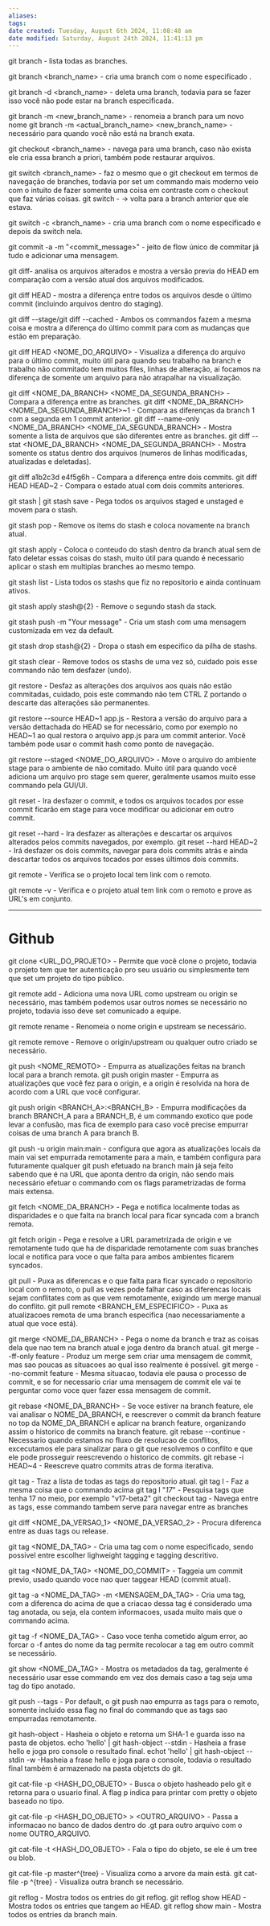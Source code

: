 ```yaml
---
aliases: 
tags: 
date created: Tuesday, August 6th 2024, 11:08:48 am
date modified: Saturday, August 24th 2024, 11:41:13 pm
---
```

git branch - lista todas as branches.

git branch <branch_name> - cria uma branch com o nome especificado .

git branch -d <branch_name> - deleta uma branch, todavia para se fazer isso você não pode estar na branch especificada.

git branch -m <new_branch_name> - renomeia a branch para um novo nome
git branch -m <actual_branch_name> <new_branch_name> - necessário para quando você não está na branch exata.

git checkout <branch_name> - navega para uma branch, caso não exista ele cria essa branch a 
priori, também pode restaurar arquivos.

git switch <branch_name> - faz o mesmo que o git checkout em termos de navegação de branches, todavia por set um commando mais moderno veio com o intuito de fazer somente uma coisa em contraste com o checkout que faz várias coisas.
	git switch - -> volta para a branch anterior que ele estava.

git switch -c <branch_name> - cria uma branch com o nome especificado e depois da switch nela.

git commit -a -m "<commit_message>" - jeito de flow único de commitar já tudo e adicionar uma mensagem.

git diff- analisa os arquivos alterados e mostra a versão previa do HEAD em comparação com a versão atual dos arquivos modificados.

git diff HEAD - mostra a diferença entre todos os arquivos desde o último commit (incluindo arquivos dentro do staging).

git diff --stage/git diff --cached - Ambos os commandos fazem a mesma coisa e mostra a diferença do último commit para com as mudanças que estão em preparação.

git diff HEAD <NOME_DO_ARQUIVO> - Visualiza a diferença do arquivo para o último commit, muito útil para quando seu trabalho na branch e trabalho não commitado tem muitos files, linhas de alteração, ai focamos na diferença de somente um arquivo para não atrapalhar na visualização.

git diff <NOME_DA_BRANCH> <NOME_DA_SEGUNDA_BRANCH> - Compara a diferença entre as branches.
	git diff <NOME_DA_BRANCH> <NOME_DA_SEGUNDA_BRANCH>~1 - Compara as diferenças da branch 1 com a segunda em 1 commit anterior.
	git diff --name-only <NOME_DA_BRANCH> <NOME_DA_SEGUNDA_BRANCH> - Mostra somente a lista de arquivos que são diferentes entre as branches.
	git diff --stat <NOME_DA_BRANCH> <NOME_DA_SEGUNDA_BRANCH> - Mostra somente os status dentro dos arquivos (numeros de linhas modificadas, atualizadas e deletadas).

git diff a1b2c3d e4f5g6h - Compara a diferença entre dois commits.
git diff HEAD HEAD~2 - Compara o estado atual com dois commits anteriores.

git stash | git stash save - Pega todos os arquivos staged e unstaged e movem para o stash.

git stash pop - Remove os items do stash e coloca novamente na branch atual.

git stash apply - Coloca o conteudo do stash dentro da branch atual sem de fato deletar essas coisas do stash, muito útil para quando é necessario aplicar o stash em multiplas branches ao mesmo tempo.

git stash list - Lista todos os stashs que fiz no repositorio e ainda continuam ativos.

git stash apply stash@{2} - Remove o segundo stash da stack.

git stash push -m "Your message" - Cria um stash com uma mensagem customizada em vez da default.

git stash drop stash@{2} - Dropa o stash em especifico da pilha de stashs.

git stash clear - Remove todos os stashs de uma vez só, cuidado pois esse commando não tem desfazer (undo).

git restore - Desfaz as alterações dos arquivos aos quais não estão commitadas, cuidado, pois este commando não tem CTRL Z portando o descarte das alterações são permanentes.

git restore --source HEAD~1 app.js - Restora a versão do arquivo para a versão dettachada do HEAD se for necessário, como por exemplo no HEAD~1 ao qual restora o arquivo app.js para um commit anterior. Você também pode usar o commit hash como ponto de navegação.

git restore --staged <NOME_DO_ARQUIVO> - Move o arquivo do ambiente stage para o ambiente de não comitado. Muito útil para quando você adiciona um arquivo pro stage sem querer, geralmente usamos muito esse commando pela GUI/UI.

git reset <COMMIT> - Ira desfazer o commit, e todos os arquivos tocados por esse commit ficarão em stage para voce modificar ou adicionar em outro commit.

git reset --hard <COMMIT> - Ira desfazer as alterações e descartar os arquivos alterados pelos commits navegados, por exemplo.
	git reset --hard HEAD~2 - Irá desfazer os dois commits, navegar para dois commits atrás e ainda descartar todos os arquivos tocados por esses últimos dois commits.

git remote - Verifica se o projeto local tem link com o remoto.

git remote -v - Verifica e o projeto atual tem link com o remoto e prove as URL's em conjunto.

---

# Github

git clone <URL_DO_PROJETO> - Permite que você clone o projeto, todavia o projeto tem que ter autenticação pro seu usuário ou simplesmente tem que set um projeto do tipo público. 

git remote add <URL> - Adiciona uma nova URL como upstream ou origin se necessário, mas também podemos usar outros nomes se necessário no projeto, todavia isso deve set comunicado a equipe.

git remote rename <ANTIGO> <NOVO> - Renomeia o nome origin e upstream se necessário.

git remote remove <NOME> - Remove o origin/upstream ou qualquer outro criado se necessário.

git push <NOME_REMOTO> <BRANCH> - Empurra as atualizações feitas na branch local para a branch remota.
	git push origin master - Empurra as atualizações que você fez para o origin, e a origin é resolvida na hora de acordo com a URL que você configurar.

git push origin <BRANCH_A>:<BRANCH_B> - Empurra modificações da branch BRANCH_A para a BRANCH_B, é um commando exotico que pode levar a confusão, mas fica de exemplo para caso você precise empurrar coisas de uma branch A para branch B.

git push -u origin main:main - configura que agora as atualizações locais da main vai set empurrada remotamente para a main, e também configura para futuramente qualquer git push efetuado na branch main já seja feito sabendo que é na URL que aponta dentro da origin, não sendo mais necessário efetuar o commando com os flags parametrizadas de forma mais extensa.

git fetch <NOME_DA_BRANCH> - Pega e notifica localmente todas as disparidades e o que falta na branch local para ficar syncada com a branch remota.

git fetch origin - Pega e resolve a URL parametrizada de origin e ve remotamente tudo que ha de disparidade remotamente com suas branches local e notifica para voce o que falta para ambos ambientes ficarem syncados.

git pull - Puxa as diferencas e o que falta para ficar syncado o repositorio local com o remoto, o pull as vezes pode falhar caso as diferencas locais sejam conflitates com as que vem remotamente, exigindo um merge manual do conflito.
	git pull remote <BRANCH_EM_ESPECIFICO> - Puxa as atualizacoes remota de uma branch especifica (nao necessariamente a atual que voce está).

git merge <NOME_DA_BRANCH> - Pega o nome da branch e traz as coisas dela que nao tem na branch atual e joga dentro da branch atual.
	git merge --ff-only feature - Produz um merge sem criar uma mensagem de commit, mas sao poucas as situacoes ao qual isso realmente é possível.
	git merge --no-commit feature - Mesma situacao, todavia ele pausa o processo de commit, e se for necessario criar uma mensagem de commit ele vai te perguntar como voce quer fazer essa mensagem de commit.

git rebase <NOME_DA_BRANCH> - Se voce estiver na branch feature, ele vai analisar o NOME_DA_BRANCH, e reescrever o commit da branch feature no top da NOME_DA_BRANCH e aplicar na branch feature, organizando assim o historico de commits na branch feature.
	git rebase --continue - Necessario quando estamos no fluxo de resolucao de conflitos, excecutamos ele para sinalizar para o git que resolvemos o conflito e que ele pode prosseguir reescrevendo o historico de commits.
	git rebase -i HEAD~4 - Reescreve quatro commits atras de forma iterativa.

git tag - Traz a lista de todas as tags do repositorio atual.
	git tag l - Faz a mesma coisa que o commando acima
	git tag l "*17*" - Pesquisa tags que tenha 17 no meio, por exemplo "v17-beta2"
	git checkout tag - Navega entre as tags, esse commando tambem serve para navegar entre as branches

git diff <NOME_DA_VERSAO_1> <NOME_DA_VERSAO_2> - Procura diferenca entre as duas tags ou release.

git tag <NOME_DA_TAG> - Cria uma tag com o nome especificado, sendo possivel entre escolher lighweight tagging e tagging descritivo.

git tag <NOME_DA_TAG> <NOME_DO_COMMIT> - Taggeia um commit previo, usado quando voce nao quer taggear HEAD (commit atual).

git tag -a <NOME_DA_TAG> -m <MENSAGEM_DA_TAG> - Cria uma tag, com a diferenca do acima de que a criacao dessa tag é considerado uma tag anotada, ou seja, ela contem informacoes, usada muito mais que o commando acima.

git tag -f <NOME_DA_TAG> - Caso voce tenha cometido algum error, ao forcar o -f antes do nome da tag permite recolocar a tag em outro commit se necessário.

git show <NOME_DA_TAG> - Mostra os metadados da tag, geralmente é necessário usar esse commando em vez dos demais caso a tag seja uma tag do tipo anotado.

git push --tags - Por default, o git push nao empurra as tags para o remoto, somente incluido essa flag no final do commando que as tags sao empurradas remotamente.

git hash-object <ARQUIVO> - Hasheia o objeto e retorna um SHA-1 e guarda isso na pasta de objetos.
	echo 'hello' | git hash-object --stdin - Hasheia a frase hello e joga pro console o resultado final.
	echot 'hello' | git hash-object --stdin -w -Hasheia a frase hello e joga para o console, todavia o resultado final também é armazenado na pasta objetcts do git.

git cat-file -p <HASH_DO_OBJETO> - Busca o objeto hasheado pelo git e retorna para o usuario final. A flag p indica para printar com pretty o objeto baseado no tipo.

git cat-file -p <HASH_DO_OBJETO> > <OUTRO_ARQUIVO> - Passa a informacao no banco de dados dentro do .gt para outro arquivo com o nome OUTRO_ARQUIVO.

git cat-file -t <HASH_DO_OBJETO> - Fala o tipo do objeto, se ele é um tree ou blob.

git cat-file -p master^{tree} - Visualiza como a arvore da main está.
	git cat-file -p <BRANCH>^{tree} - Visualiza outra branch se necessário.

git reflog - Mostra todos os entries do git reflog.
	git reflog show HEAD - Mostra todos os entries que tangem ao HEAD.
	git reflog show main - Mostra todos os entries da branch main.